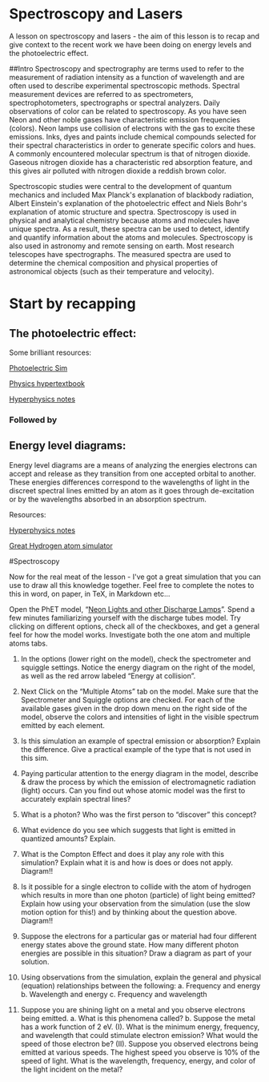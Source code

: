 # Spectroscopy and Lasers
A lesson on spectroscopy and lasers - the aim of this lesson is to recap and give context to the recent work we have been doing on energy levels and the photoelectric effect.

##Intro
Spectroscopy and spectrography are terms used to refer to the measurement of radiation intensity as a function of wavelength and are often used to describe experimental spectroscopic methods. Spectral measurement devices are referred to as spectrometers, spectrophotometers, spectrographs or spectral analyzers.
Daily observations of color can be related to spectroscopy. As you have seen Neon and other noble gases have characteristic emission frequencies (colors). Neon lamps use collision of electrons with the gas to excite these emissions. Inks, dyes and paints include chemical compounds selected for their spectral characteristics in order to generate specific colors and hues. A commonly encountered molecular spectrum is that of nitrogen dioxide. Gaseous nitrogen dioxide has a characteristic red absorption feature, and this gives air polluted with nitrogen dioxide a reddish brown color. 

Spectroscopic studies were central to the development of quantum mechanics and included Max Planck's explanation of blackbody radiation, Albert Einstein's explanation of the photoelectric effect and Niels Bohr's explanation of atomic structure and spectra. 
Spectroscopy is used in physical and analytical chemistry because atoms and molecules have unique spectra. As a result, these spectra can be used to detect, identify and quantify information about the atoms and molecules. Spectroscopy is also used in astronomy and remote sensing on earth. Most research telescopes have spectrographs. The measured spectra are used to determine the chemical composition and physical properties of astronomical objects (such as their temperature and velocity).


# Start by recapping
## The photoelectric effect:

Some brilliant resources: 

[Photoelectric Sim](https://phet.colorado.edu/en/simulation/legacy/photoelectric "The Photoelectric Simulation at PhET")

[Physics hypertextbook](http://physics.info/photoelectric/ "Physics hypertextbook")

[Hyperphysics notes](http://hyperphysics.phy-astr.gsu.edu/hbase/mod2.html "Hyperphysics")


### Followed by
## Energy level diagrams:
Energy level diagrams are a means of analyzing the energies electrons can accept and release as they transition from one  accepted orbital to another. These energies differences correspond to the wavelengths of light in the  discreet spectral lines emitted by an atom as it goes through de-excitation or by the wavelengths absorbed in an absorption spectrum.

Resources:

[Hyperphysics notes](http://dev.physicslab.org/Document.aspx?doctype=3&filename=AtomicNuclear_EnergyLevelDiagrams.xml "Hyperphysics")

[Great Hydrogen atom simulator](http://astro.unl.edu/naap/hydrogen/animations/hydrogen_atom.html "Hydrogen atom simulator")

#Spectroscopy

Now for the real meat of the lesson - I've got a great simulation that you can use to draw all this knowledge together. Feel free to complete the notes to this in word, on paper, in TeX, in Markdown etc...

Open the PhET model, “[Neon Lights and other Discharge Lamps](https://phet.colorado.edu/en/simulation/legacy/discharge-lamps)”. Spend a few minutes familiarizing yourself with the discharge tubes model. 
Try clicking on different options, check all of the checkboxes, and get a general feel for how the model works. 
Investigate both the one atom and multiple atoms tabs.

1. In the options (lower right on the model), check the spectrometer and squiggle settings. Notice the energy diagram on the right of the model, as well as the red arrow labeled “Energy at collision”.

2. Next Click on the “Multiple Atoms” tab on the model. Make sure that the Spectrometer and Squiggle options are checked. For each of the available gases given in the drop down menu on the right side of the model, observe the colors and intensities of light in the visible spectrum emitted by each element.

3. Is this simulation an example of spectral emission or absorption? Explain the difference. Give a practical example of the type that is not used in this sim.

4. Paying particular attention to the energy diagram in the model, describe & draw the process by which the emission of electromagnetic radiation (light) occurs. Can you find out whose atomic model was the first to accurately explain spectral lines?

5. What is a photon? Who was the first person to “discover” this concept?

6. What evidence do you see which suggests that light is emitted in quantized amounts? Explain.

7. What is the Compton Effect and does it play any role with this simulation? Explain what it is and how is does or does not apply. Diagram!!

8. Is it possible for a single electron to collide with the atom of hydrogen which results in more than one photon (particle) of light being emitted? Explain how using your observation from the simulation (use the slow motion option for this!) and by thinking about the question above. Diagram!!

9. Suppose the electrons for a particular gas or material had four different energy states above the ground state. How many different photon energies are possible in this situation? Draw a diagram as part of your solution.

10. Using observations from the simulation, explain the general and physical (equation) relationships between the following:
		a. Frequency and energy
		b. Wavelength and energy
		c. Frequency and wavelength

11. Suppose you are shining light on a metal and you observe electrons being emitted.
		a. What is this phenomena called?
        b. Suppose the metal has a work function of 2 eV.
        		(I). What is the minimum energy, frequency, and wavelength that could stimulate electron emission? What would the speed of those electron be?
                (II). Suppose you observed electrons being emitted at various speeds. The highest speed you observe is 10% of the speed of light. What is the wavelength, frequency, energy, and color of the light incident on the metal?
